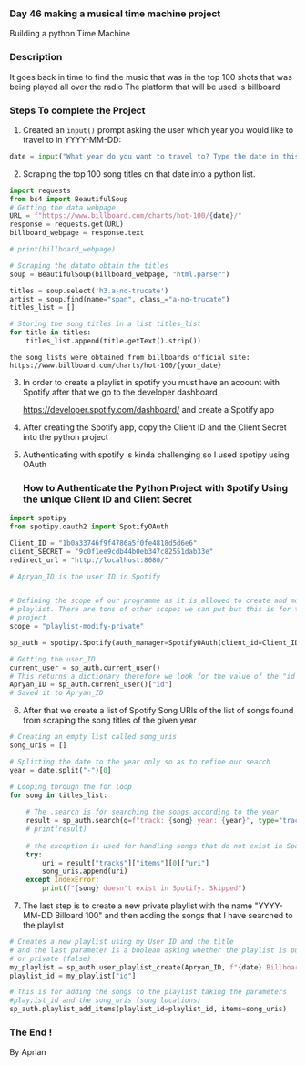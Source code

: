 ### Day 46 making a musical time machine project
Building a python Time Machine


### Description

It goes back in time to find the music that was in the top 100 shots that was being played all over the radio 
The platform that will be used is billboard

### Steps To complete the Project

1. Created an ``input()`` prompt asking the user which year you would like to travel to in YYYY-MM-DD:
```python
date = input("What year do you want to travel to? Type the date in this format YYYY-MM-DD")
```
2. Scraping the top 100 song titles on that date into a python list.
```python
import requests
from bs4 import BeautifulSoup
# Getting the data webpage
URL = f"https://www.billboard.com/charts/hot-100/{date}/"
response = requests.get(URL)
billboard_webpage = response.text

# print(billboard_webpage)

# Scraping the datato obtain the titles
soup = BeautifulSoup(billboard_webpage, "html.parser")

titles = soup.select('h3.a-no-trucate')
artist = soup.find(name="span", class_="a-no-trucate")
titles_list = []

# Storing the song titles in a list titles_list
for title in titles:
    titles_list.append(title.getText().strip())
```

    the song lists were obtained from billboards official site: https://www.billboard.com/charts/hot-100/{your_date}
3. In order to create a playlist in spotify you must have an acoount with Spotify after that we go to the developer dashboard
    
    https://developer.spotify.com/dashboard/ and create a Spotify app
4. After creating the Spotify app, copy the Client ID and the Client Secret into the python project
5. Authenticating with spotify is kinda challenging so I used spotipy using OAuth
    
    ### How to Authenticate the Python Project with Spotify Using the unique Client ID and Client Secret
```python
import spotipy
from spotipy.oauth2 import SpotifyOAuth

Client_ID = "1b0a33746f9f4786a5f0fe4818d5d6e6"
client_SECRET = "9c0f1ee9cdb44b0eb347c82551dab33e"
redirect_url = "http://localhost:8080/"

# Apryan_ID is the user ID in Spotify


# Defining the scope of our programme as it is allowed to create and modify a private 
# playlist. There are tons of other scopes we can put but this is for the purpose of the 
# project
scope = "playlist-modify-private"

sp_auth = spotipy.Spotify(auth_manager=SpotifyOAuth(client_id=Client_ID, client_secret=client_SECRET, redirect_uri=redirect_url, scope=scope))

# Getting the user_ID 
current_user = sp_auth.current_user()
# This returns a dictionary therefore we look for the value of the "id key
Apryan_ID = sp_auth.current_user()["id"]
# Saved it to Apryan_ID
```
6. After that we create a list of Spotify Song URIs of the list of songs found from scraping the song titles of the given year
```python
# Creating an empty list called song_uris
song_uris = []

# Splitting the date to the year only so as to refine our search
year = date.split("-")[0]

# Looping through the for loop
for song in titles_list:
    
    # The .search is for searching the songs according to the year 
    result = sp_auth.search(q=f"track: {song} year: {year}", type="track")
    # print(result)
    
    # the exception is used for handling songs that do not exist in Spotify
    try:
        uri = result["tracks"]["items"][0]["uri"]
        song_uris.append(uri)
    except IndexError:
        print(f"{song} doesn't exist in Spotify. Skipped")
```
7. The last step is to create a new private playlist with the name "YYYY-MM-DD Billoard 100" and then adding the songs that I have searched to the playlist
```python
# Creates a new playlist using my User ID and the title
# and the last parameter is a boolean asking whether the playlist is public(true)
# or private (false)
my_playlist = sp_auth.user_playlist_create(Apryan_ID, f"{date} Billboard 100", False)
playlist_id = my_playlist["id"]

# This is for adding the songs to the playlist taking the parameters
#play;ist_id and the song_uris (song locations)
sp_auth.playlist_add_items(playlist_id=playlist_id, items=song_uris)
```

### The End !

By Aprian